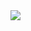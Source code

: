 <img src="https://user-images.githubusercontent.com/29947014/89137795-480dad80-d574-11ea-9823-3614ae8f8134.gif" />
